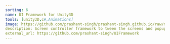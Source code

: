```yaml
---
sorting: 6
name: UI Framework for Unity3D
tools: [unity3D,c#,Animations]
image: https://github.com/prashant-singh/prashant-singh.github.io/raw/master/assets/ui-framework.png
description: Screen controller framework to tween the screens and popups.
external_url: https://github.com/prashant-singh/UIFramework
---
```

